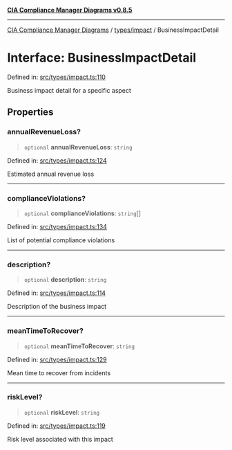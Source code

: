 [**CIA Compliance Manager Diagrams v0.8.5**](../../../README.md)

***

[CIA Compliance Manager Diagrams](../../../modules.md) / [types/impact](../README.md) / BusinessImpactDetail

# Interface: BusinessImpactDetail

Defined in: [src/types/impact.ts:110](https://github.com/Hack23/cia-compliance-manager/blob/3ae0301247f765ba03c8c0fe645db4718bb8af76/src/types/impact.ts#L110)

Business impact detail for a specific aspect

## Properties

### annualRevenueLoss?

> `optional` **annualRevenueLoss**: `string`

Defined in: [src/types/impact.ts:124](https://github.com/Hack23/cia-compliance-manager/blob/3ae0301247f765ba03c8c0fe645db4718bb8af76/src/types/impact.ts#L124)

Estimated annual revenue loss

***

### complianceViolations?

> `optional` **complianceViolations**: `string`[]

Defined in: [src/types/impact.ts:134](https://github.com/Hack23/cia-compliance-manager/blob/3ae0301247f765ba03c8c0fe645db4718bb8af76/src/types/impact.ts#L134)

List of potential compliance violations

***

### description?

> `optional` **description**: `string`

Defined in: [src/types/impact.ts:114](https://github.com/Hack23/cia-compliance-manager/blob/3ae0301247f765ba03c8c0fe645db4718bb8af76/src/types/impact.ts#L114)

Description of the business impact

***

### meanTimeToRecover?

> `optional` **meanTimeToRecover**: `string`

Defined in: [src/types/impact.ts:129](https://github.com/Hack23/cia-compliance-manager/blob/3ae0301247f765ba03c8c0fe645db4718bb8af76/src/types/impact.ts#L129)

Mean time to recover from incidents

***

### riskLevel?

> `optional` **riskLevel**: `string`

Defined in: [src/types/impact.ts:119](https://github.com/Hack23/cia-compliance-manager/blob/3ae0301247f765ba03c8c0fe645db4718bb8af76/src/types/impact.ts#L119)

Risk level associated with this impact
